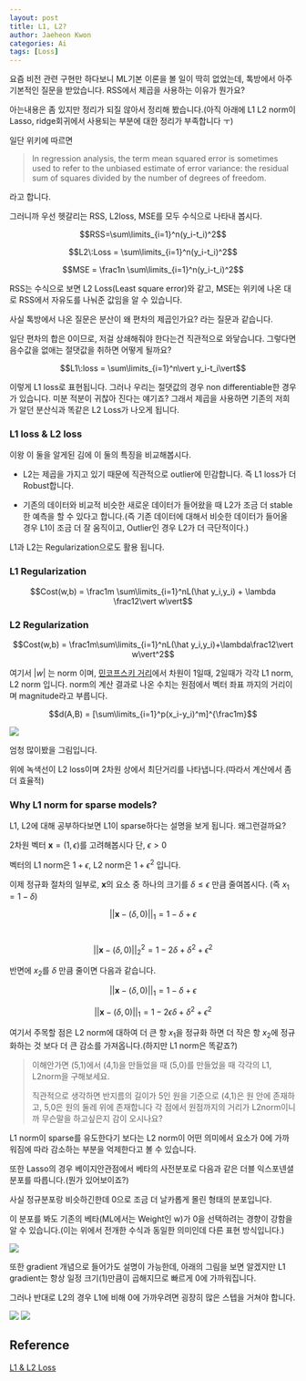 ```yaml
---
layout: post
title: L1, L2?
author: Jaeheon Kwon
categories: Ai
tags: [Loss]
---
```


요즘 비전 관련 구현만 하다보니 ML기본 이론을 볼 일이 딱히 없었는데, 톡방에서 아주 기본적인 질문을 받았습니다. RSS에서 제곱을 사용하는 이유가 뭔가요?

아는내용은 좀 있지만 정리가 되질 않아서 정리해 봤습니다.(아직 아래에 L1 L2 norm이 Lasso, ridge회귀에서 사용되는 부분에 대한 정리가 부족합니다 ㅜ)

일단 위키에 따르면 

> In regression analysis, the term mean squared error is sometimes used to refer to the unbiased estimate of error variance: the residual sum of squares divided by the number of degrees of freedom.

라고 합니다.

그러니까 우선 헷갈리는 RSS, L2loss, MSE를 모두 수식으로 나타내 봅시다.

$$RSS=\sum\limits_{i=1}^n(y_i-t_i)^2$$

$$L2\:Loss = \sum\limits_{i=1}^n(y_i-t_i)^2$$

$$MSE = \frac1n \sum\limits_{i=1}^n(y_i-t_i)^2$$

RSS는 수식으로 보면 L2 Loss(Least square error)와 같고, MSE는 위키에 나온 대로 RSS에서 자유도를 나눠준 값임을 알 수 있습니다.



사실 톡방에서 나온 질문은 분산이 왜 편차의 제곱인가요? 라는 질문과 같습니다.

일단 편차의 합은 0이므로, 저걸 상쇄해줘야 한다는건 직관적으로 와닿습니다. 그렇다면 음수값을 없애는 절댓값을 취하면 어떻게 될까요?



$$L1\:loss = \sum\limits_{i=1}^n\vert y_i-t_i\vert$$

이렇게 L1 loss로 표현됩니다. 그러나 우리는 절댓값의 경우 non differentiable한 경우가 있습니다. 미분 적분이 귀찮아 진다는 얘기죠? 그래서 제곱을 사용하면 기존의 저희가 알던 분산식과 똑같은 L2 Loss가 나오게 됩니다.



### L1 loss & L2 loss

이왕 이 둘을 알게된 김에 이 둘의 특징을 비교해봅시다.

- L2는 제곱을 가지고 있기 때문에 직관적으로 outlier에 민감합니다. 즉 L1 loss가 더 Robust합니다.

- 기존의 데이터와 비교적 비슷한 새로운 데이터가 들어왔을 때 L2가 조금 더 stable한 예측을 할 수 있다고 합니다.(즉 기존 데이터에 대해서 비슷한 데이터가 들어올 경우 L1이 조금 더 잘 움직이고, Outlier인 경우 L2가 더 극단적이다.)



L1과 L2는 Regularization으로도 활용 됩니다.



### L1 Regularization

$$Cost(w,b) = \frac1m \sum\limits_{i=1}^nL(\hat y_i,y_i) + \lambda \frac12\vert w\vert$$

### L2 Regularization

$$Cost(w,b) = \frac1m\sum\limits_{i=1}^nL(\hat y_i,y_i)+\lambda\frac12\vert w\vert^2$$



여기서 $\vert w\vert$ 는 norm 이며, [민코프스키 거리](https://ko.wikipedia.org/wiki/%EB%AF%BC%EC%BD%94%ED%94%84%EC%8A%A4%ED%82%A4_%EA%B3%B5%EA%B0%84)에서 차원이 1일때, 2일때가 각각 L1 norm, L2 norm 입니다. norm의 계산 결과로 나온 수치는 원점에서 벡터 좌표 까지의 거리이며 magnitude라고 부릅니다.

$$d(A,B) = [\sum\limits_{i=1}^p(x_i-y_i)^m]^{\frac1m}$$



<img src = "https://py-tonic.github.io/images/l1l2/fig2.png">

엄청 많이봤을 그림입니다. 

위에 녹색선이 L2 loss이며 2차원 상에서 최단거리를 나타냅니다.(따라서 계산에서 좀 더 효율적)



### Why L1 norm for sparse models?

L1, L2에 대해 공부하다보면 L1이 sparse하다는 설명을 보게 됩니다. 왜그런걸까요?

2차원 벡터 $\mathbf x = (1,\epsilon)$를 고려해봅시다 단, $\epsilon>0$

벡터의 L1 norm은 $1+\epsilon$, L2 norm은 $1+\epsilon^2$ 입니다.

이제 정규화 절차의 일부로, $\mathbf x$의 요소 중 하나의 크기를 $\delta\leq \epsilon$ 만큼 줄여봅시다. (즉 $x_1 = 1-\delta$)

$$\vert\vert \mathbf x-(\delta,0)\vert\vert_1 = 1-\delta +\epsilon$$ ​

$$\vert\vert \mathbf x-(\delta,0)\vert\vert_2^2 = 1-2\delta+\delta^2 +\epsilon^2 $$

반면에 $x_2$를 $\delta$ 만큼 줄이면 다음과 같습니다.

$$\vert\vert \mathbf x-(\delta,0)\vert\vert_1 = 1-\delta +\epsilon$$

$$\vert\vert \mathbf x-(\delta,0)\vert\vert_1 = 1-2\epsilon\delta +\delta^2+\epsilon^2$$



여기서 주목할 점은 L2 norm에 대하여 더 큰 항 $x_1$을 정규화 하면 더 작은 항 $x_2$에 정규화하는 것 보다 더 큰 감소를 가져옵니다.(하지만 L1 norm은 똑같죠?)

> 이해안가면 (5,1)에서 (4,1)을 만들었을 때 (5,0)를 만들었을 때 각각의 L1, L2norm을 구해보세요.
>
> 직관적으로 생각하면 반지름의 길이가 5인 원을 기준으로 (4,1)은 원 안에 존재하고, 5,0은 원의 둘레 위에 존재합니다 각 점에서 원점까지의 거리가 L2norm이니까 무슨말을 하고싶은지 감이 오시나요?

L1 norm이 sparse를 유도한다기 보다는 L2 norm이 어떤 의미에서 요소가 0에 가까워짐에 따라 감소하는 부분을 억제한다고 볼 수 있습니다.



또한 Lasso의 경우 베이지안관점에서 베타의 사전분포로 다음과 같은 더블 익스포넨셜 분포를 따릅니다.(뭔가 있어보이죠?)

사실 정규분포랑 비슷하긴한데 0으로 조금 더 날카롭게 몰린 형태의 분포입니다.

이 분포를 봐도 기존의 베타(ML에서는 Weight인 w)가 0을 선택하려는 경향이 강함을 알 수 있습니다.(이는 위에서 전개한 수식과 동일한 의미인데 다른 표현 방식입니다.)

<img src = "https://py-tonic.github.io/images/l1l2/fig3.png">



또한 gradient 개념으로 들어가도 설명이 가능한데, 아래의 그림을 보면 알겠지만 L1 gradient는 항상 일정 크기(1)만큼이 곱해지므로 빠르게 0에 가까워집니다.

그러나 반대로 L2의 경우 L1에 비해 0에 가까우려면 굉장히 많은 스텝을 거쳐야 합니다.

<img src = "https://py-tonic.github.io/images/l1l2/fig4.png">

<img src = "https://py-tonic.github.io/images/l1l2/fig5.png">



## Reference

[L1 & L2 Loss](chrome-extension://klbibkeccnjlkjkiokjodocebajanakg/suspended.html#ttl=L1%20%26%20L2%20loss%2Fregularization%20%C2%B7%20Seongkyun%20Han's%20blog&pos=4909&uri=https://seongkyun.github.io/study/2019/04/18/l1_l2/)

